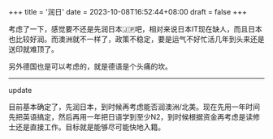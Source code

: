 +++
title = '润日'
date = 2023-10-08T16:52:44+08:00
draft = false
+++

考虑了一下，感觉要不还是先润日本🇯🇵吧，相对来说日本IT现在缺人，而且日本也比较好润。而澳洲就不一样了，政策不稳定，要是运气不好忙活几年到头来还是送印就难顶了。

另外德国也是可以考虑的，就是德语是个头痛的坎。

---
update

目前基本确定了，先润日本，到时候再考虑能否润澳洲/北美。现在先用一年时间先把英语搞定，然后再用一年把日语学到至少N2，到时候根据资金再考虑是读修士还是直接工作。目标就是能够尽可能快地入籍。
